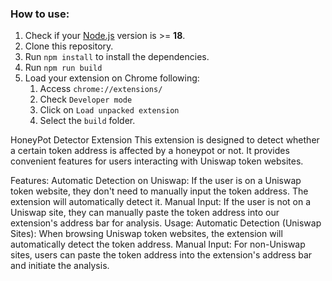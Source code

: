 ### How to use:

1. Check if your [Node.js](https://nodejs.org/) version is >= **18**.
2. Clone this repository.
3. Run `npm install` to install the dependencies.
4. Run `npm run build`
5. Load your extension on Chrome following:
   1. Access `chrome://extensions/`
   2. Check `Developer mode`
   3. Click on `Load unpacked extension`
   4. Select the `build` folder.

HoneyPot Detector Extension
This extension is designed to detect whether a certain token address is affected by a honeypot or not. It provides convenient features for users interacting with Uniswap token websites.

Features:
Automatic Detection on Uniswap: If the user is on a Uniswap token website, they don't need to manually input the token address. The extension will automatically detect it.
Manual Input: If the user is not on a Uniswap site, they can manually paste the token address into our extension's address bar for analysis.
Usage:
Automatic Detection (Uniswap Sites):
When browsing Uniswap token websites, the extension will automatically detect the token address.
Manual Input:
For non-Uniswap sites, users can paste the token address into the extension's address bar and initiate the analysis.
